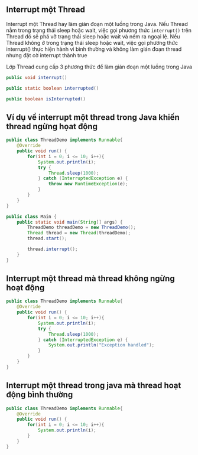 ## Interrupt một Thread
Interrupt một Thread hay làm gián đoạn một luồng trong Java. Nếu Thread nằm trong trạng thái sleep hoặc wait, việc gọi phương thức `interrupt()` trên Thread đó sẽ phá vỡ trạng thái sleep hoặc wait và ném ra ngoại lệ. Nếu Thread không ở trong trạng thái sleep hoặc wait, việc gọi phương thức interrupt() thực hiện hành vi bình thường và không làm gián đoạn thread nhưng đặt cờ interrupt thành true

Lớp Thread cung cấp 3 phương thức để làm gián đoạn một luồng trong Java  
```java
public void interrupt()

public static boolean interrupted()

public boolean isInterrupted()
```

## Ví dụ về interrupt một thread trong Java khiến thread ngừng họat động

```java
public class ThreadDemo implements Runnable{
    @Override
    public void run() {
        for(int i = 0; i <= 10; i++){
            System.out.println(i);
            try {
                Thread.sleep(1000);
            } catch (InterruptedException e) {
                throw new RuntimeException(e);
            }
        }
    }
}
```

```java
public class Main {
    public static void main(String[] args) {
        ThreadDemo threadDemo = new ThreadDemo();
        Thread thread = new Thread(threadDemo);
        thread.start();

        thread.interrupt();
    }
}
```

## Interrupt một thread mà thread không ngừng hoạt động

```java
public class ThreadDemo implements Runnable{
    @Override
    public void run() {
        for(int i = 0; i <= 10; i++){
            System.out.println(i);
            try {
                Thread.sleep(1000);
            } catch (InterruptedException e) {
                System.out.println("Exception handled");
            }
        }
    }
}
```

## Interrupt một thread trong java mà thread hoạt động bình thường

```java
public class ThreadDemo implements Runnable{
    @Override
    public void run() {
        for(int i = 0; i <= 10; i++){
            System.out.println(i);
        }
    }
}
```